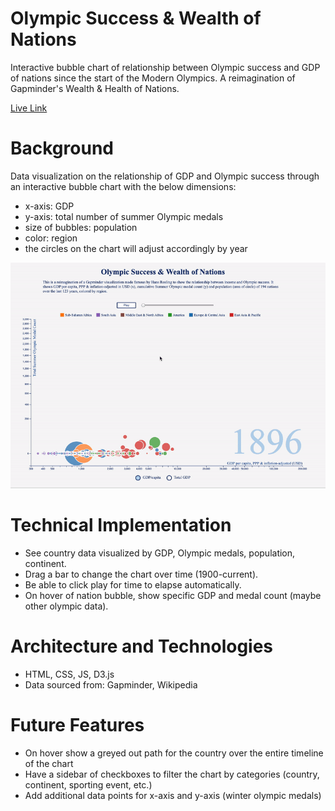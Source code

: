 # Olympic Success & Wealth of Nations

Interactive bubble chart of relationship between Olympic success and GDP of nations since the start of the Modern Olympics. A reimagination of Gapminder's Wealth & Health of Nations.

[Live Link](https://ed-xiao.github.io/olympics/ "Olympic Success")

# Background
Data visualization on the relationship of GDP and Olympic success through an interactive bubble chart with the below dimensions:
* x-axis: GDP
* y-axis: total number of summer Olympic medals
* size of bubbles: population
* color: region
* the circles on the chart will adjust accordingly by year

![demo](demo.gif)

# Technical Implementation
* See country data visualized by GDP, Olympic medals, population, continent.
* Drag a bar to change the chart over time (1900-current).
* Be able to click play for time to elapse automatically.
* On hover of nation bubble, show specific GDP and medal count (maybe other olympic data).

# Architecture and Technologies
* HTML, CSS, JS, D3.js
* Data sourced from: Gapminder, Wikipedia

# Future Features
* On hover show a greyed out path for the country over the entire timeline of the chart
* Have a sidebar of checkboxes to filter the chart by categories (country, continent, sporting event, etc.)
* Add additional data points for x-axis and y-axis (winter olympic medals)